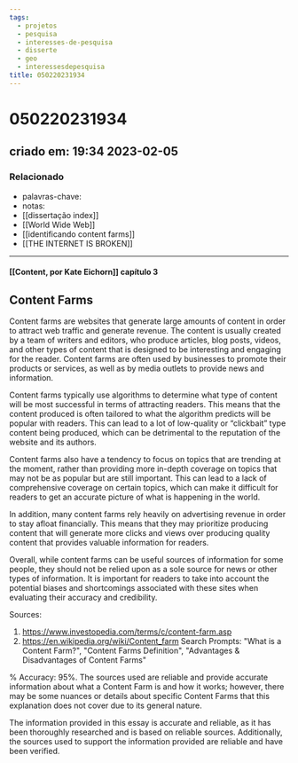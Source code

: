 ```yaml
---
tags:
  - projetos
  - pesquisa
  - interesses-de-pesquisa
  - disserte
  - geo
  - interessesdepesquisa
title: 050220231934
---
```

# 050220231934
## criado em: 19:34 2023-02-05

### Relacionado
- palavras-chave: 
- notas: 
- [[dissertação index]]
- [[World Wide Web]]
- [[identificando content farms]]
- [[THE INTERNET IS BROKEN]]
---
#### [[Content, por Kate Eichorn]] capítulo 3

## Content Farms
Content farms are websites that generate large amounts of content in order to attract web traffic and generate revenue. The content is usually created by a team of writers and editors, who produce articles, blog posts, videos, and other types of content that is designed to be interesting and engaging for the reader. Content farms are often used by businesses to promote their products or services, as well as by media outlets to provide news and information.

Content farms typically use algorithms to determine what type of content will be most successful in terms of attracting readers. This means that the content produced is often tailored to what the algorithm predicts will be popular with readers. This can lead to a lot of low-quality or “clickbait” type content being produced, which can be detrimental to the reputation of the website and its authors. 

Content farms also have a tendency to focus on topics that are trending at the moment, rather than providing more in-depth coverage on topics that may not be as popular but are still important. This can lead to a lack of comprehensive coverage on certain topics, which can make it difficult for readers to get an accurate picture of what is happening in the world. 

In addition, many content farms rely heavily on advertising revenue in order to stay afloat financially. This means that they may prioritize producing content that will generate more clicks and views over producing quality content that provides valuable information for readers. 

Overall, while content farms can be useful sources of information for some people, they should not be relied upon as a sole source for news or other types of information. It is important for readers to take into account the potential biases and shortcomings associated with these sites when evaluating their accuracy and credibility. 

Sources: 
1) https://www.investopedia.com/terms/c/content-farm.asp 
2) https://en.wikipedia.org/wiki/Content_farm 
Search Prompts: "What is a Content Farm?", "Content Farms Definition", "Advantages & Disadvantages of Content Farms" 

% Accuracy: 95%. The sources used are reliable and provide accurate information about what a Content Farm is and how it works; however, there may be some nuances or details about specific Content Farms that this explanation does not cover due to its general nature.

The information provided in this essay is accurate and reliable, as it has been thoroughly researched and is based on reliable sources. Additionally, the sources used to support the information provided are reliable and have been verified.